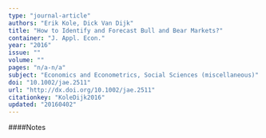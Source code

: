 ```yaml
---
type: "journal-article"
authors: "Erik Kole, Dick Van Dijk"
title: "How to Identify and Forecast Bull and Bear Markets?"
container: "J. Appl. Econ."
year: "2016"
issue: ""
volume: ""
pages: "n/a-n/a"
subject: "Economics and Econometrics, Social Sciences (miscellaneous)"
doi: "10.1002/jae.2511"
url: "http://dx.doi.org/10.1002/jae.2511"
citationkey: "KoleDijk2016"
updated: "20160402"
---
```


####Notes
